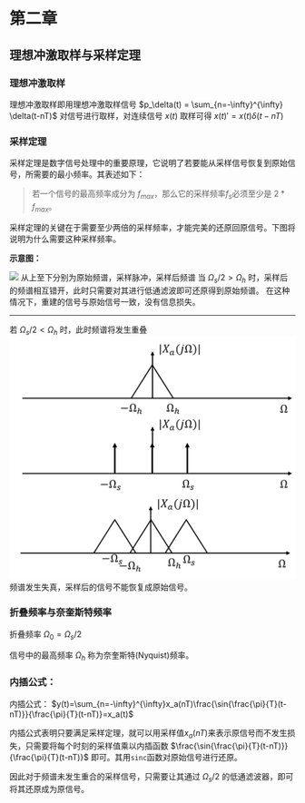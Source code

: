# 第二章

## 理想冲激取样与采样定理

### 理想冲激取样

理想冲激取样即用理想冲激取样信号 $p_\delta(t) = \sum_{n=-\infty}^{\infty} \delta(t-nT)$ 对信号进行取样，对连续信号 $x(t)$ 取样可得 $x(t)' = x(t)\delta(t-nT)$

### 采样定理


采样定理是数字信号处理中的重要原理，它说明了若要能从采样信号恢复到原始信号，所需要的最小频率。其表述如下：

> 若一个信号的最高频率成分为 $f_{max}$，那么它的采样频率$f_s$必须至少是 $2 * f_{max}$。

采样定理的关键在于需要至少两倍的采样频率，才能完美的还原回原信号。下图将说明为什么需要这种采样频率。

**示意图：**

![](https://image.kanosaikou.cn/i/2023/09/03/64f46f5d14f01.png)
从上至下分别为原始频谱，采样脉冲，采样后频谱
当 $\Omega_s/2>\Omega_h$ 时，采样后的频谱相互错开，此时只需要对其进行低通滤波即可还原得到原始频谱。
在这种情况下，重建的信号与原始信号一致，没有信息损失。

--------------------------
若 $\Omega_s/2<\Omega_h$ 时，此时频谱将发生重叠
![](image-1.png)
频谱发生失真，采样后的信号不能恢复成原始信号。

### 折叠频率与奈奎斯特频率

折叠频率 $\Omega_0 = \Omega_s/2$ 

信号中的最高频率 $\Omega_h$ 称为奈奎斯特(Nyquist)频率。


### 内插公式：

内插公式： $y(t)=\sum_{n=-\infty}^{\infty}x_a(nT)\frac{\sin{\frac{\pi}{T}(t-nT)}}{\frac{\pi}{T}(t-nT)}=x_a(t)$ 

内插公式表明只要满足采样定理，就可以用采样值$x_a(nT)$来表示原信号而不发生损失，只需要将每个时刻的采样值乘以内插函数 $\frac{\sin{\frac{\pi}{T}(t-nT)}}{\frac{\pi}{T}(t-nT)}$ 即可。其用`sinc`函数对原始信号进行还原。

因此对于频谱未发生重合的采样信号，只需要让其通过 $\Omega_s/2$ 的低通滤波器，即可将其还原成为原信号。

